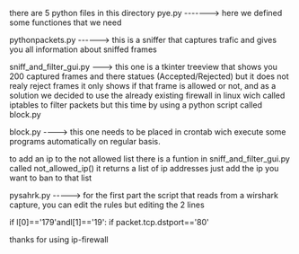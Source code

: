 
there are 5 python files in this directory
pye.py -------> here we defined some functiones that we need

pythonpackets.py ------> this is a sniffer that captures trafic and gives you all information about sniffed frames

sniff_and_filter_gui.py ---> this one is a tkinter treeview that shows you 200 captured frames and there statues (Accepted/Rejected) but it does not realy reject frames it only shows if that frame is allowed or not, and as a solution we decided to use the already existing firewall in linux wich called iptables to filter packets but this time by using a python script called block.py

block.py ----> this one needs to be placed in crontab wich execute some programs automatically on regular basis.

to add an ip to the not allowed list there is a funtion in sniff_and_filter_gui.py called not_allowed_ip() it returns a list of ip addresses just add the ip you want to ban to that list

pysahrk.py -----> for the first part the script that reads from a wirshark capture, you can edit the rules but editing the 2 lines

if l[0]=='179'andl[1]=='19':
if packet.tcp.dstport=='80'

thanks for using ip-firewall 


